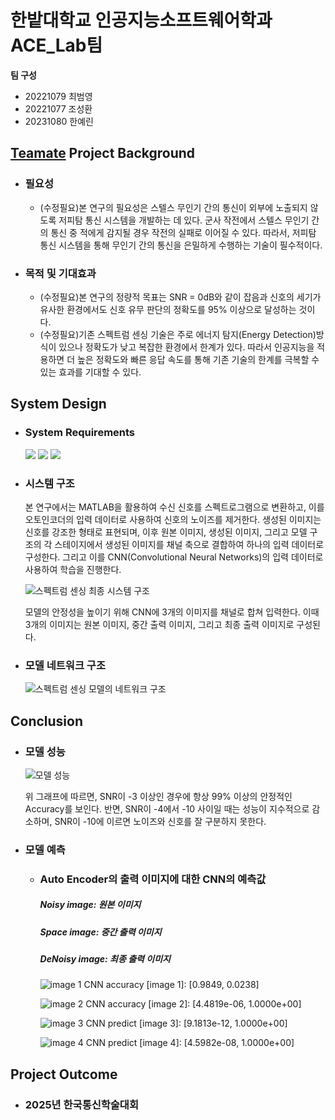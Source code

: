 # 한밭대학교 인공지능소프트웨어학과 ACE_Lab팀

**팀 구성**
- 20221079 최범영
- 20221077 조성환
- 20231080 한예린

## <u>Teamate</u> Project Background
- ### 필요성
  - (수정필요)본 연구의 필요성은 스텔스 무인기 간의 통신이 외부에 노출되지 않도록 저피탐 통신 시스템을 개발하는 데 있다. 군사 작전에서 스텔스 무인기 간의 통신 중 적에게 감지될 경우 작전의 실패로 이어질 수 있다. 따라서, 저피탐 통신 시스템을 통해 무인기 간의 통신을 은밀하게 수행하는 기술이 필수적이다.
    
- ### 목적 및 기대효과
  - (수정필요)본 연구의 정량적 목표는 SNR = 0dB와 같이 잡음과 신호의 세기가 유사한 환경에서도 신호 유무 판단의 정확도를 95% 이상으로 달성하는 것이다.
  - (수정필요)기존 스펙트럼 센싱 기술은 주로 에너지 탐지(Energy Detection)방식이 있으나 정확도가 낮고 복잡한 환경에서 한계가 있다. 따라서 인공지능을 적용하면 더 높은 정확도와 빠른 응답 속도를 통해 기존 기술의 한계를 극복할 수 있는 효과를 기대할 수 있다.
  

## System Design
  - ### System Requirements
    <img src="https://img.shields.io/badge/python-3776AB?style=flat-square&logo=python&logoColor=white"/></a>
    <img src="https://img.shields.io/badge/pytorch-EE4C2C?style=flat-square&logo=pytorch&logoColor=white"/></a>
    <img src="https://img.shields.io/badge/scikitlearn-F7931E?style=flat-square&logo=scikitlearn&logoColor=white"/></a>
    
   - ### 시스템 구조
      본 연구에서는 MATLAB을 활용하여 수신 신호를 스펙트로그램으로 변환하고, 이를 오토인코더의 입력 데이터로 사용하여 신호의 노이즈를 제거한다. 생성된 이미지는 신호를 강조한 형태로 표현되며, 이후 원본 이미지, 생성된 이미지, 그리고 모델 구조의 각 스테이지에서 생성된 이미지를 채널 축으로 결합하여 하나의 입력 데이터로 구성한다. 그리고 이를 CNN(Convolutional Neural Networks)의 입력 데이터로 사용하여 학습을 진행한다.
      
      ![스펙트럼 센싱 최종 시스템 구조](https://github.com/user-attachments/assets/fac0fd8a-0497-46ed-aab8-6d7b48872224)
      
      모델의 안정성을 높이기 위해 CNN에 3개의 이미지를 채널로 합쳐 입력한다. 이때 3개의 이미지는 원본 이미지, 중간 출력 이미지, 그리고 최종 출력 이미지로 구성된다.


   - ### 모델 네트워크 구조
      
      ![스펙트럼 센싱 모델의 네트워크 구조](https://github.com/user-attachments/assets/5ddfc9c6-11c0-4c4e-acf3-9bdb2c68f74d)


  
## Conclusion
  - ### 모델 성능
    ![모델 성능](https://github.com/user-attachments/assets/878a7d39-dd20-45a9-987a-9c6609fa93b2)

    위 그래프에 따르면, SNR이 -3 이상인 경우에 항상 99% 이상의 안정적인 Accuracy를 보인다. 반면, SNR이 -4에서 -10 사이일 때는 성능이 지수적으로 감소하며, SNR이 -10에 이르면 노이즈와 신호를 잘 구분하지 못한다.
    
  - ### 모델 예측
    - ### Auto Encoder의 출력 이미지에 대한 CNN의 예측값
      ##### Noisy image: 원본 이미지
      ##### Space image: 중간 출력 이미지
      ##### DeNoisy image: 최종 출력 이미지
    
       ![image 1 CNN accuracy](https://github.com/user-attachments/assets/63187b3f-7485-4973-8a0c-08698d2a4ca9)
       [image 1]: [0.9849, 0.0238]
    
    
       ![image 2 CNN accuracy](https://github.com/user-attachments/assets/71c94777-d025-4c29-ab0e-13b3b04ce31e)
       [image 2]: [4.4819e-06, 1.0000e+00]
    
    
       ![image 3 CNN predict](https://github.com/user-attachments/assets/842da05b-600c-45a1-acd4-b8dcb01bd9d9)
       [image 3]: [9.1813e-12, 1.0000e+00]

    
      ![image 4 CNN predict](https://github.com/user-attachments/assets/517adfa8-de96-437e-a16b-f3cf603d337f)
       [image 4]: [4.5982e-08, 1.0000e+00]


  
## Project Outcome
- ### 2025년 한국통신학술대회 

